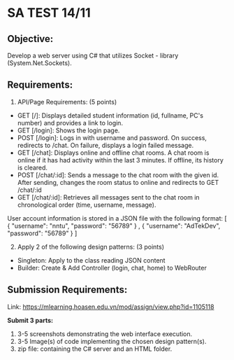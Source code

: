 

# SA TEST 14/11

## **Objective:**

Develop a web server using C# that utilizes Socket - library (System.Net.Sockets).  


## **Requirements:**

1. API/Page Requirements: (5 points)  

- GET [/]: Displays detailed student information (id, fullname, PC's number) and provides a link to login.
- GET [/login]: Shows the login page.
- POST [/login]: Logs in with username and password. On success, redirects to /chat. On failure, displays a login failed message.
- GET [/chat]: Displays online and offline chat rooms. A chat room is online if it has had activity within the last 3 minutes. If offline, its history is cleared.
- POST [/chat/:id]: Sends a message to the chat room with the given id. After sending, changes the room status to online and redirects to GET /chat/:id
- GET [/chat/:id]: Retrieves all messages sent to the chat room in chronological order (time, username, message).

User account information is stored in a JSON file with the following format:  [ { "username": "nntu", "password": "56789" } , { "username": "AdTekDev", "password": "56789" }  ]


2. Apply 2 of the following design patterns: (3 points)   

- Singleton: Apply to the class reading JSON content
- Builder: Create & Add Controller (login, chat, home) to WebRouter

## **Submission Requirements:**
Link:  https://mlearning.hoasen.edu.vn/mod/assign/view.php?id=1105118  

**Submit 3 parts:**
1. 3-5 screenshots demonstrating the web interface execution.
2. 3-5 Image(s) of code implementing the chosen design pattern(s).
3. zip file: containing the C# server and an HTML folder.


